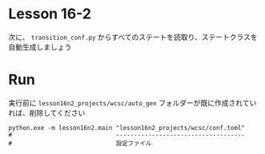 # Lesson 16-2

次に、 `transition_conf.py` からすべてのステートを読取り、ステートクラスを自動生成しましょう  

# Run

実行前に `lesson16n2_projects/wcsc/auto_gen` フォルダーが既に作成されていれば、削除してください  

```shell
python.exe -m lesson16n2.main "lesson16n2_projects/wcsc/conf.toml"
#                             ------------------------------------
#                             設定ファイル
```
